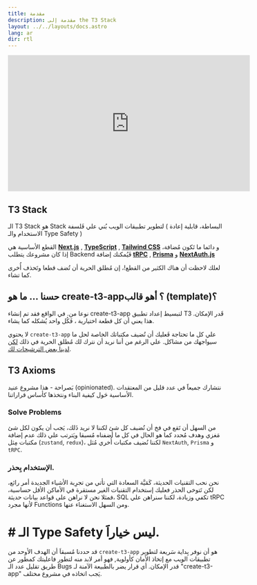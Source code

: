 ```yaml
---
title: مقدمة
description: مقدمة إلى the T3 Stack
layout: ../../layouts/docs.astro
lang: ar
dir: rtl
---
```


<div class="embed">
<iframe width="560" height="315" src="https://www.youtube.com/embed/PbjHxIuHduU" title="The best stack for your next project" frameborder="0" allow="accelerometer; autoplay; clipboard-write; encrypted-media; gyroscope; picture-in-picture" allowfullscreen></iframe>
</div>

## T3 Stack
الـ T3 Stack هو Stack لتطوير تطبيقات الويب  بُني علي فَلسفة ( البساطة، قابلية إعادة الاستخدام والـ   Type Safety )

القطع الأساسية هي [**Next.js**](https://nextjs.org/) , [**TypeScript**](https://typescriptlang.org/) , [**Tailwind CSS**](https://tailwindcss.com/) و دائما ما تَكون مُضافة، إذا كان مشروعك يتطلب Backend فَيُمكنك إضافة [**tRPC**](https://trpc.io/) , [**Prisma**](https://prisma.io/) و [**NextAuth.js**](https://next-auth.js.org/)

لعلك لاحظت أن هناك الكثير من القطع!، إن مُطلق الحرية أن تُضف قطعا وتَحذف أُخرى كما تشاء.

## حسنا … ما هو create-t3-app؟ أهو قالب (template)؟

نوعا من. في الواقع فقد تم إنشاء create-t3-app لتبسيط إعداد تطبيق T3 قَدر الإمكان. هذا يعني أن كل قطعة اختيارية ، فَكُل واحد يُشكله كما يشاء.

لا يحتوي `create-t3-app` علي كل ما تحتاجة فَعليك أن تُضيف مكتباتك الخاصة لحل ما سيواجهك من مشاكل. علي الرغم من أننا نريد أن نترك لك مُطلق الحرية في ذلك [لكن لدينا بعض الترشيحات لك](/en/other-recs).

## T3 Axioms

بَصراحة - هذا مشروع عنيد (opinionated). نتشارك جميعاََ في عدد قليل من المعتقدات الأساسية حَول كيفية البناء ونتخذها كأساس قراراتنا.

### Solve Problems
من السهل أن تَقع في فخ أن تُضيف كل شئ لكننا لا نريد ذَلك، يَجب أن يكون لكل شئ مَغزي وهدف مُحدد كما هو الحال في كل ما أضفناه مُسبقا ويَترتب علي ذلك عدم إضافة مكتبات مِثل (`zustand`, `redux`)، لكننا نُضيف مكتبات أُخري مُثل `NextAuth`, `Prisma` و `tRPC`.
### الإستخدام بِحذر.
نحن نحب التقنيات الحديثة، كَمَيَّة السعادة التي تأتي من تجرِبة الأشياء الجديدة أمر رائع، لكن تَتوخى الحذر فعليك إستخدام التقنيات الغير مستقرة في الأماكن الأقل حساسية، فمثلا نحن لا نراهن على قواعد بيانات حديثة، SQL تكفي وزيادة، لكننا سنراهن علي tRPC لأنها مجرد Functions ومن السهل الاستغناء عنها.

# # الـ Type Safety ليس خياراََ.

قد حددنا مُسبقاَ أن الهدف الأوحد من `create-t3-app` هو أن نوفر بِداية سَريعة لتطوير تطبيقات الويب مع إتخاذ الأمان كأولوية, فهو أمر لابد منه لتطور فاعليتك كمطور عن طريق تقليل عدد الـ Bugs قدر الإمكان.
أي قرار يضر بالطبيعة الآمنة لـ "create-t3-app" يَجب اتخاذه في مشروع مختلف.
